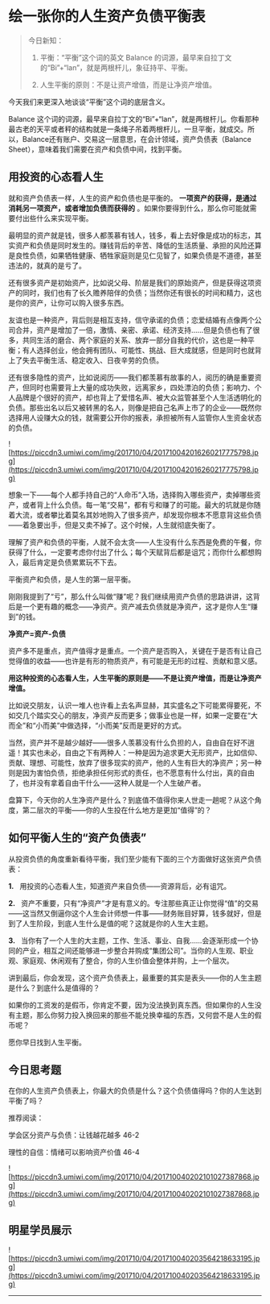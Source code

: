 # 绘一张你的人生资产负债平衡表

> 今日新知：
> 
> 1. 平衡：“平衡”这个词的英文 Balance 的词源，最早来自拉丁文的“Bi”+“lan”，就是两根杆儿，象征持平、平衡。
> 
> 
> 
> 2. 人生平衡的原则：不是让资产增值，而是让净资产增值。

今天我们来更深入地谈谈“平衡”这个词的底层含义。

Balance 这个词的词源，最早来自拉丁文的“Bi”+“lan”，就是两根杆儿。你看那种最古老的天平或者秤的结构就是一条绳子吊着两根杆儿，一旦平衡，就成交。所以，Balance还有账户、交易这一层意思，在会计领域，资产负债表（Balance Sheet），意味着我们需要在资产和负债中间，找到平衡。

## 用投资的心态看人生

就和资产负债表一样，人生的资产和负债也是平衡的。 **一项资产的获得，是通过消耗另一项资产，或者增加负债而获得的** 。如果你要得到什么，那么你可能就需要付出些什么来实现平衡。

最明显的资产就是钱，很多人都羡慕有钱人，钱多，看上去好像是成功的标志，其实资产和负债是同时发生的。赚钱背后的辛苦、降低的生活质量、承担的风险还算是良性负债，如果牺牲健康、牺牲家庭则是见仁见智了，如果负债是不道德，甚至违法的，就真的是亏了。

还有很多资产是初始资产，比如说父母、阶层是我们的原始资产，但是获得这项资产的同时，我们也有了长久赡养陪伴的负债；当然你还有很长的时间和精力，这也是你的资产，让你可以购入很多东西。

友谊也是一种资产，背后则是相互支持，信守承诺的负债；恋爱结婚有点像两个公司合并，资产是增加了一倍，激情、亲密、承诺、经济支持……但是负债也有了很多，共同生活的磨合、两个家庭的关系、放弃一部分自我的代价，这也是一种平衡；有人选择创业，他会拥有团队、可能性、挑战、巨大成就感，但是同时也就背上了失去平衡生活、稳定收入、日夜辛劳的负债。

还有很多隐性的资产，比如说阅历——我们都羡慕有故事的人，阅历的确是重要资产，但同时也需要背上大量的成功失败，远离家乡，四处漂泊的负债；影响力、个人品牌是个很好的资产，却也背上了爱惜名声、被大众监管甚至个人生活透明化的负债。那些出名以后又被转黑的名人，则像是把自己名声上市了的企业——既然你选择用人设赚大众的钱，就需要公开你的报表，承担被所有人监管你人生资金状态的负债。    

![https://piccdn3.umiwi.com/img/201710/04/201710042016260217775798.jpg](https://piccdn3.umiwi.com/img/201710/04/201710042016260217775798.jpg)

想象一下——每个人都手持自己的“人命币”入场，选择购入哪些资产，卖掉哪些资产，或者背上什么负债。每一笔“交易”，都有亏和赚了的可能。最大的坑就是你随着大流，或者攀比着莫名其妙地购入了很多资产，却发现你根本不愿意背这些负债——着急要出手，但是又卖不掉了。这个时候，人生就彻底失衡了。

理解了资产和负债的平衡，人就不会太贪——人生没有什么东西是免费的午餐，你获得了什么，一定要考虑你付出了什么；每个天赋背后都是诅咒；而你什么都想购入，最后肯定是负债累累玩不下去。

平衡资产和负债，是人生的第一层平衡。

刚刚我提到了“亏”，那么什么叫做“赚”呢？我们继续用资产负债的思路讲讲，这背后是一个更有趣的概念——净资产。资产减去负债就是净资产，这才是你人生“赚到”的钱。

 **净资产=资产-负债**

资产多不是重点，资产值得才是重点。一个资产是否购入，关键在于是否有让自己觉得值的收益——也许是有形的物质资产，有可能是无形的过程、贡献和意义感。

 **用这种投资的心态看人生，人生平衡的原则是——不是让资产增值，而是让净资产增值。**

比如说交朋友，认识一堆人也许看上去名声显赫，其实盛名之下可能累得要死，不如交几个踏实交心的朋友，净资产反而更多；做事业也是一样，如果一定要在“大而全”和“小而美”中做选择，“小而美”反而是更好的方式。

当然，资产并不是越少越好——很多人羡慕没有什么负担的人，自由自在好不逍遥！其实也未必，自由之下有两种人：一种是因为追求更大无形资产，比如信仰、贡献、理想、可能性，放弃了很多现实的资产，他的人生有巨大的净资产；另一种则是因为害怕负债，拒绝承担任何形式的责任，也不愿意有什么付出，真的自由了，也并没有拿着自由干什么——这种人就是一个人生破产者。

盘算下，今天你的人生净资产是什么？到底值不值得你来人世走一趟呢？从这个角度，第二层次的平衡——你的人生投在什么地方是更加“值得”的？

## 如何平衡人生的“资产负债表”

从投资负债的角度重新看待平衡，我们至少能有下面的三个方面做好这张资产负债表：

 **1.**   用投资的心态看人生，知道资产来自负债——资源背后，必有诅咒。

 **2.**   资产不重要，只有“净资产”才是有意义的。专注那些真正让你觉得“值”的交易——这当然又倒逼你这个人生会计师想一件事——财务账目好算，钱多就好，但是到了人生阶段，到底人生什么是值的呢？这就是你的人生大主题。

 **3.**   当你有了一个人生的大主题，工作、生活、事业、自我……会逐渐形成一个协同的产业，相互之间还能够进一步整合并购成“集团公司”。当你的人生观、职业观、家庭观、休闲观有了整合，你的人生价值会整体并购，上一个层次。

讲到最后，你会发现，这个资产负债表上，最重要的其实是表头——你的人生主题是什么？到底什么是值得的？

如果你的工资发的是假币，你肯定不要，因为没法换到真东西。但如果你的人生没有主题，那么你努力投入换回来的那些不能兑换幸福的东西，又何尝不是人生的假币呢？

愿你早日找到人生平衡。

## 今日思考题

在你的人生资产负债表上，你最大的负债是什么？这个负债值得吗？你的人生达到平衡了吗？

推荐阅读：

学会区分资产与负债：让钱越花越多 46-2

理性的自信：情绪可以影响资产价值 46-4

![https://piccdn3.umiwi.com/img/201710/04/201710040202101027387868.jpg](https://piccdn3.umiwi.com/img/201710/04/201710040202101027387868.jpg)

## 明星学员展示

![https://piccdn3.umiwi.com/img/201710/04/201710040203564218633195.jpg](https://piccdn3.umiwi.com/img/201710/04/201710040203564218633195.jpg)

---
